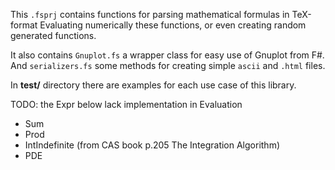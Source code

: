 
This `.fsprj` contains functions for parsing mathematical formulas in TeX-format
Evaluating numerically these functions, or even creating random generated functions.

It also contains `Gnuplot.fs` a wrapper class for easy use of Gnuplot from F#.
And `serializers.fs` some methods for creating simple `ascii` and `.html` files.

In **test/** directory there are examples for each use case of this library.

TODO: the Expr below lack implementation in Evaluation 
- Sum
- Prod
- IntIndefinite (from CAS book p.205 The Integration Algorithm) 
- PDE
